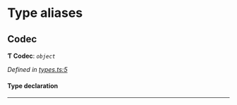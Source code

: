 

# Type aliases

<a id="codec"></a>

##  Codec

**Ƭ Codec**: *`object`*

*Defined in [types.ts:5](https://github.com/polkadot-js/common/blob/1e561a4/packages/trie-codec/src/types.ts#L5)*

#### Type declaration

___

